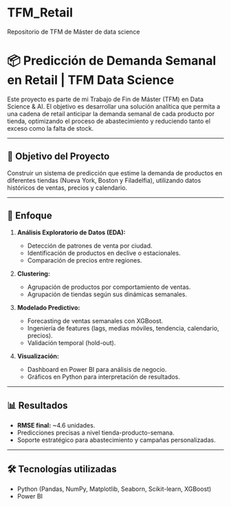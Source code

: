 # TFM_Retail
Repositorio de TFM de Máster de data science
# 📦 Predicción de Demanda Semanal en Retail | TFM Data Science

Este proyecto es parte de mi Trabajo de Fin de Máster (TFM) en Data Science & AI. El objetivo es desarrollar una solución analítica que permita a una cadena de retail anticipar la demanda semanal de cada producto por tienda, optimizando el proceso de abastecimiento y reduciendo tanto el exceso como la falta de stock.

---

## 🎯 Objetivo del Proyecto

Construir un sistema de predicción que estime la demanda de productos en diferentes tiendas (Nueva York, Boston y Filadelfia), utilizando datos históricos de ventas, precios y calendario.

---

## 🧠 Enfoque

1. **Análisis Exploratorio de Datos (EDA):**
   - Detección de patrones de venta por ciudad.
   - Identificación de productos en declive o estacionales.
   - Comparación de precios entre regiones.

2. **Clustering:**
   - Agrupación de productos por comportamiento de ventas.
   - Agrupación de tiendas según sus dinámicas semanales.

3. **Modelado Predictivo:**
   - Forecasting de ventas semanales con XGBoost.
   - Ingeniería de features (lags, medias móviles, tendencia, calendario, precios).
   - Validación temporal (hold-out).

4. **Visualización:**
   - Dashboard en Power BI para análisis de negocio.
   - Gráficos en Python para interpretación de resultados.

---

## 📊 Resultados

- **RMSE final:** ~4.6 unidades.
- Predicciones precisas a nivel tienda-producto-semana.
- Soporte estratégico para abastecimiento y campañas personalizadas.

---

## 🛠️ Tecnologías utilizadas

- Python (Pandas, NumPy, Matplotlib, Seaborn, Scikit-learn, XGBoost)
- Power BI
